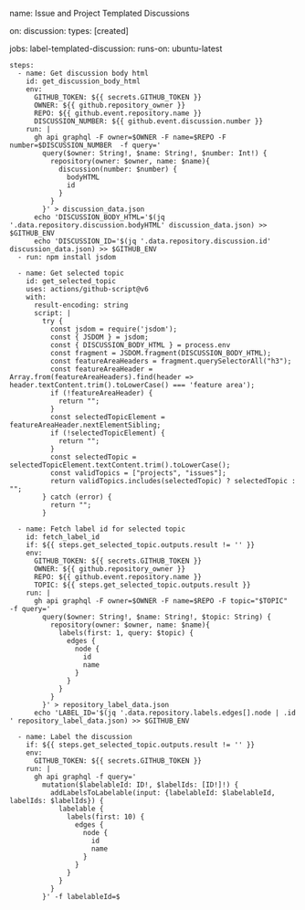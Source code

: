 name: Issue and Project Templated Discussions

on:
  discussion:
    types: [created]

jobs:
  label-templated-discussion:
    runs-on: ubuntu-latest

    steps:
      - name: Get discussion body html
        id: get_discussion_body_html
        env: 
          GITHUB_TOKEN: ${{ secrets.GITHUB_TOKEN }}
          OWNER: ${{ github.repository_owner }}
          REPO: ${{ github.event.repository.name }}
          DISCUSSION_NUMBER: ${{ github.event.discussion.number }}
        run: |
          gh api graphql -F owner=$OWNER -F name=$REPO -F number=$DISCUSSION_NUMBER  -f query='
            query($owner: String!, $name: String!, $number: Int!) {
              repository(owner: $owner, name: $name){
                discussion(number: $number) {
                  bodyHTML
                  id
                }
              }
            }' > discussion_data.json
          echo 'DISCUSSION_BODY_HTML='$(jq '.data.repository.discussion.bodyHTML' discussion_data.json) >> $GITHUB_ENV
          echo 'DISCUSSION_ID='$(jq '.data.repository.discussion.id' discussion_data.json) >> $GITHUB_ENV
      - run: npm install jsdom
      
      - name: Get selected topic
        id: get_selected_topic
        uses: actions/github-script@v6
        with:
          result-encoding: string
          script: |
            try {
              const jsdom = require('jsdom');
              const { JSDOM } = jsdom;
              const { DISCUSSION_BODY_HTML } = process.env
              const fragment = JSDOM.fragment(DISCUSSION_BODY_HTML);
              const featureAreaHeaders = fragment.querySelectorAll("h3");
              const featureAreaHeader = Array.from(featureAreaHeaders).find(header => header.textContent.trim().toLowerCase() === 'feature area');
              if (!featureAreaHeader) {
                return "";
              }
              const selectedTopicElement = featureAreaHeader.nextElementSibling;
              if (!selectedTopicElement) {
                return "";
              }
              const selectedTopic = selectedTopicElement.textContent.trim().toLowerCase();
              const validTopics = ["projects", "issues"];
              return validTopics.includes(selectedTopic) ? selectedTopic : "";
            } catch (error) {
              return "";
            }
          
      - name: Fetch label id for selected topic
        id: fetch_label_id
        if: ${{ steps.get_selected_topic.outputs.result != '' }}
        env:
          GITHUB_TOKEN: ${{ secrets.GITHUB_TOKEN }}
          OWNER: ${{ github.repository_owner }}
          REPO: ${{ github.event.repository.name }}
          TOPIC: ${{ steps.get_selected_topic.outputs.result }}
        run: |
          gh api graphql -F owner=$OWNER -F name=$REPO -F topic="$TOPIC"  -f query='
            query($owner: String!, $name: String!, $topic: String) {
              repository(owner: $owner, name: $name){
                labels(first: 1, query: $topic) {
                  edges {
                    node {
                      id
                      name
                    }
                  }
                }
              }
            }' > repository_label_data.json
          echo 'LABEL_ID='$(jq '.data.repository.labels.edges[].node | .id ' repository_label_data.json) >> $GITHUB_ENV
          
      - name: Label the discussion
        if: ${{ steps.get_selected_topic.outputs.result != '' }}
        env:
          GITHUB_TOKEN: ${{ secrets.GITHUB_TOKEN }}
        run: |
          gh api graphql -f query='
            mutation($labelableId: ID!, $labelIds: [ID!]!) {
              addLabelsToLabelable(input: {labelableId: $labelableId, labelIds: $labelIds}) {
                labelable {
                  labels(first: 10) {
                    edges {
                      node {
                        id
                        name
                      }
                    }
                  }
                }
              }
            }' -f labelableId=$
